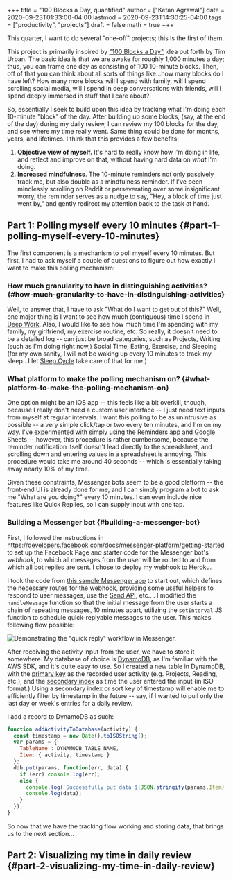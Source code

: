 +++
title = "100 Blocks a Day, quantified"
author = ["Ketan Agrawal"]
date = 2020-09-23T01:33:00-04:00
lastmod = 2020-09-23T14:30:25-04:00
tags = ["productivity", "projects"]
draft = false
math = true
+++

This quarter, I want to do several "one-off" projects; this is the first of them.

This project is primarily inspired by ["100 Blocks a Day"](https://waitbutwhy.com/2016/10/100-blocks-day.html) idea put forth by Tim Urban. The basic idea is that we are awake for roughly 1,000 minutes a day; thus, you can frame one day as consisting of 100 10-minute blocks. Then, off of that you can think about all sorts of things like...how many blocks do I have left? How many more blocks will I spend with family, will I spend scrolling social media, will I spend in deep conversations with friends, will I spend deeply immersed in stuff that I care about?

So, essentially I seek to build upon this idea by tracking what I'm doing each 10-minute "block" of the day. After building up some blocks, (say, at the end of the day) during my daily review, I can review my 100 blocks for the day, and see where my time really went. Same thing could be done for months, years, and lifetimes. I think that this provides a few benefits:

1.  **Objective view of myself.** It's hard to really know how I'm doing in life, and reflect and improve on that, without having hard data on _what_ I'm doing.
2.  **Increased mindfulness**. The 10-minute reminders not only passively track me, but also double as a mindfulness reminder. If I've been mindlessly scrolling on Reddit or perseverating over some insignificant worry, the reminder serves as a nudge to say, "Hey, a block of time just went by," and gently redirect my attention back to the task at hand.


## Part 1: Polling myself every 10 minutes {#part-1-polling-myself-every-10-minutes}

The first component is a mechanism to poll myself every 10 minutes. But first, I had to ask myself a couple of questions to figure out how exactly I want to make this polling mechanism:


### How much granularity to have in distinguishing activities? {#how-much-granularity-to-have-in-distinguishing-activities}

Well, to answer that, I have to ask "What do I want to get out of this?" Well, one major thing is I want to see how much (contiguous) time I spend in [Deep Work](https://blog.doist.com/deep-work/). Also, I would like to see how much time I'm spending with my family, my girlfriend, my exercise routine, etc. So really, it doesn't need to be a detailed log -- can just be broad categories, such as Projects, Writing (such as I'm doing right now,) Social Time, Eating, Exercise, and Sleeping (for my own sanity, I will not be waking up every 10 minutes to track my sleep...I let [Sleep Cycle](https://www.sleepcycle.com/) take care of that for me.)


### What platform to make the polling mechanism on? {#what-platform-to-make-the-polling-mechanism-on}

One option might be an iOS app -- this feels like a bit overkill, though, because I really don't need a custom user interface -- I just need text inputs from myself at regular intervals. I want this polling to be as unintrusive as possible -- a very simple click/tap or two every ten minutes, and I'm on my way. I've experimented with simply using the Reminders app and Google Sheets -- however, this procedure is rather cumbersome, because the reminder notification itself doesn't lead directly to the spreadsheet, and scrolling down and entering values in a spreadsheet is annoying. This procedure would take me around 40 seconds -- which is essentially taking away nearly 10% of my time.

Given these constraints, Messenger bots seem to be a good platform -- the front-end UI is already done for me, and I can simply program a bot to ask me "What are you doing?" every 10 minutes. I can even include nice features like Quick Replies, so I can supply input with one tap.


### Building a Messenger bot {#building-a-messenger-bot}

First, I followed the instructions in <https://developers.facebook.com/docs/messenger-platform/getting-started> to set up the Facebook Page and starter code for the Messenger bot's _webhook_, to which all messages from the user will be routed to and from which all bot replies are sent. I chose to deploy my webhook to Heroku.

I took the code from [this sample Messenger app](https://github.com/fbsamples/messenger-platform-samples/tree/master/quick-start) to start out, which defines the necessary routes for the webhook, providing some useful helpers to respond to user messages, use the [Send API](https://developers.facebook.com/docs/messenger-platform/reference/send-api), etc.. . I modified the `handleMessage` function so that the initial message from the user starts a chain of repeating messages, 10 minutes apart, utilizing the `setInterval` JS function to schedule quick-replyable messages to the user. This makes following flow possible:

![Demonstrating the "quick reply" workflow in Messenger.](/ox-hugo/quick_reply_workflow.gif)

After receiving the activity input from the user, we have to store it somewhere. My database of choice is [DynamoDB](https://aws.amazon.com/dynamodb/), as I'm familiar with the AWS SDK, and it's quite easy to use. So I created a new table in DynamoDB, with the [primary key](https://docs.aws.amazon.com/amazondynamodb/latest/developerguide/HowItWorks.CoreComponents.html#HowItWorks.CoreComponents.PrimaryKey) as the recorded user activity (e.g. Projects, Reading, etc.), and the [secondary index](https://docs.aws.amazon.com/amazondynamodb/latest/developerguide/HowItWorks.CoreComponents.html#HowItWorks.CoreComponents.SecondaryIndexes) as time the user entered the input (in ISO format.) Using a secondary index or sort key of timestamp will enable me to efficiently filter by timestamp in the future -- say, if I wanted to pull only the last day or week's entries for a daily review.

I add a record to DynamoDB as such:

```js
function addActivityToDatabase(activity) {
  const timestamp = new Date().toISOString();
  var params = {
    TableName : DYNAMODB_TABLE_NAME,
    Item: { activity, timestamp }
  };
  ddb.put(params, function(err, data) {
    if (err) console.log(err);
    else {
      console.log(`Successfully put data ${JSON.stringify(params.Item)} in DynamoDB!`)
      console.log(data);
    }
  });
}
```

So now that we have the tracking flow working and storing data, that brings us to the next section...


## Part 2: Visualizing my time in daily review {#part-2-visualizing-my-time-in-daily-review}

